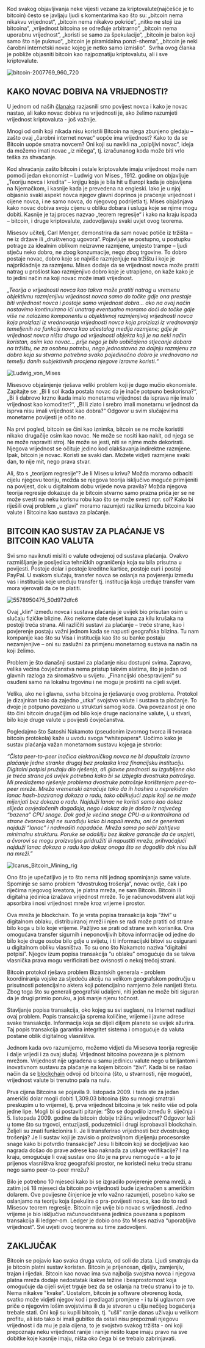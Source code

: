 Kod svakog objavljivanja neke vijesti vezane za kriptovalute(najčešće je to bitcoin) često se javljaju ljudi s komentarima kao što su: „bitcoin nema nikakvu vrijednost“, „bitcoin nema nikakvo pokriće“, „nitko ne stoji iza bitcoina“, „vrijednost bitcoina se određuje arbitrarno“, „bitcoin nema uporabnu vrijednost“, „koristi se samo za špekulacije“, „bitcoin je balon koji samo što nije puknuo“, „bitcoin je piramidalna ponzi-shema“, „bitcoin je neki čarobni internetski novac kojeg je netko samo izmislio“.  Svrha ovog članka je pobliže objasniti bitcoin kao najpoznatiju kriptovalutu, ali i sve kriptovalute.


![bitcoin-2007769_960_720](../images/bitcoin-2007769_960_720.jpg)



## KAKO NOVAC DOBIVA NA VRIJEDNOSTI?


U jednom od naših [članaka][članak] razjasnili smo povijest novca i kako je novac nastao, ali kako novac dobiva na vrijednosti je, ako želimo razumjeti vrijednost kriptovaluta - još važnije.


Mnogi od onih koji nikada nisu koristili Bitcoin na njega zbunjeno gledaju – zašto ovaj „čarobni internet novac“ uopće ima vrijednost? Kako to da se Bitcoin uopće smatra novcem? Oni koji su navikli na „opipljivi novac“, ideja da možemo imati novac „iz ničega“, tj. izračunanog koda može biti vrlo teška za shvaćanje.


Kod shvaćanja zašto bitcoin i ostale kriptovalute imaju vrijednost može nam pomoći jedan ekonomist – Ludwig von Mises , 1912. godine on objavljuje „Teoriju novca i kredita“ – knjigu koja je bila hit u Europi kada je objavljena na Njemačkom, i kasnije kada je prevedena na engleski. Iako je u njoj objasnio svaki aspekt novca njegov glavni doprinos je praćenje vrijednost i cijene novca, i ne samo novca, do njegovog podrijetla tj. Mises objašnjava kako novac dobiva svoju cijenu u obliku dobara i usluga koje se njime mogu dobiti. Kasnije je taj proces nazvao „teorem regresije“ i kako na kraju ispada – bitcoin, i druge kriptovalute, zadovoljavaju svaki uvjet ovog teorema.


Misesov učitelj, Carl Menger, demonstrira da sam novac potiče iz tržišta – ne iz države ili „društvenog ugovora“. Pojavljuje se postupno, u postupku potrage za idealnim oblikom neizravne razmjene, umjesto trampe – ljudi stječu neko dobro, ne zbog konzumacije, nego zbog trgovine. To dobro postaje novac, dobro koje se najviše razmjenjuje na tržištu i koje je najprikladnije za razmjenu. Mises dodaje da se vrijednost novca može pratiti natrag u prošlost kao razmjenjivo dobro koje je utrapljeno, on kaže kako je to jedini način na koji novac može imati vrijednost.


*„Teorija o vrijednosti novca kao takva može pratiti natrag u vremenu objektivnu razmjenjivu vrijednost novca samo do točke gdje ona prestaje biti vrijednost novca i postaje samo vrijednost dobra... ako na ovaj način nastavimo kontinuirano ići unatrag eventualno moramo doći do točke gdje više ne nalazimo komponentu u objektivnoj razmjenjivoj vrijednosti novca koja proizlazi iz vrednovanja vrijednosti novca koja proizlazi iz vrednovanja temeljenih na funkciji novca kao učestalog medija razmjene; gdje je vrijednost novca ništa drugo od vrijednosti objekta koji je na neki način koristan, osim kao novac... prije nego je bilo uobičajeno stjecanje dobara na tržištu, ne za osobnu potrebu, nego jednostavno za daljnju razmjenu za dobra koja su stvarno potrebna svako pojedinačno dobro je vrednovano na temelju danih subjektivnih procjena njegove izravne koristi.“*



![Ludwig_von_Mises](../images/Ludwig_von_Mises.jpg)


Misesovo objašnjenje rješava veliki problem koji je dugo mučio ekonomiste. Zapitajte se: „Bi li sol ikada postala novac da je inače potpuno beskorisna?“, „Bi li dabrovo krzno ikada imalo monetarnu vrijednost da isprava nije imalo vrijednost kao komoditet?“, „Bi li zlato i srebro imali monetarnu vrijednost da isprva nisu imali vrijednost kao dobra?“ Odgovor u svim slučajevima monetarne povijesti je očito ne.


Na prvi pogled, bitcoin se čini kao iznimka, bitcoin se ne može koristiti nikako drugačije osim kao novac. Ne može se nositi kao nakit, od njega se ne može napraviti stroj. Ne može se jesti, niti se njime može dekorirati. Njegova vrijednost se očituje jedino kod olakšavanja indirektne razmjene. Ipak, bitcoin je novac. Koristi se svaki dan. Možete vidjeti razmjene svaki dan, to nije mit, nego prava stvar.


Ali, što s „teorijom regresije“? Je li Mises u krivu? Možda moramo odbaciti cijelu njegovu teoriju, možda se njegova teorija isključivo moguće primijeniti na povijest, dok u digitalnom dobu vrijede nova pravila? Možda njegova teorija regresije dokazuje da je bitcoin stvarno samo prazna priča jer se ne može svesti na neku korisnu robu kao što se može svesti npr. sol? Kako bi riješili ovaj problem „u glavi“ moramo razumjeti razliku između bitcoina kao valute i Bitcoina kao sustava za plaćanje.



## BITCOIN KAO SUSTAV ZA PLAĆANJE VS BITCOIN KAO VALUTA



Svi smo naviknuti misliti o valute odvojenoj od sustava plaćanja. Ovakvo razmišljanje je posljedica tehničkih ograničenja koja su bila prisutna u povijesti. Postoje dolar i postoje kreditne kartice, postoje euri i postoji PayPal. U svakom slučaju, transfer novca se oslanja na povjerenju između vas i institucija koje uređuju transfer tj. institucija koja uređuje transfer vam mora vjerovati da će te platiti.


![5578950475_50d972dfc6](../images/5578950475_50d972dfc6.jpg)


Ovaj „klin“ između novca i sustava plaćanja je uvijek bio prisutan osim u slučaju fizičke blizine. Ako nekome date deset kuna za kilu krušaka na postoji treća strana. Ali različiti sustavi za plaćanje – treće strane, kao i povjerenje postaju važni jednom kada se napusti geografska blizina. Tu nam kompanije kao što su Visa i institucija kao što su banke postaju nezamjenjive – oni su zaslužni za primjenu monetarnog sustava na način na koji želimo.


Problem je što današnji sustavi za plaćanje nisu dostupni svima. Zapravo, velika većina čovječanstva nema pristup takvim alatima, što je jedan od glavnih razloga za siromaštvo u svijetu. „Financijski obespravljeni“ su osuđeni samo na lokalnu trgovinu i ne mogu je proširiti na cijeli svijet.


Velika, ako ne i glavna, svrha bitcoina je rješavanje ovog problema. Protokol je dizajniran tako da zajedno „utka“ svojstvo valute i sustava ta plaćanje. To dvoje je potpuno povezano u strukturi samog koda. Ova povezanost je ono što čini bitcoin drugačijim od bilo koje druge nacionalne valute, i, u stvari, bilo koje druge valute u povijesti čovječanstva.


Pogledajmo što Satoshi Nakamoto (pseudonim izvornog tvorca ili tvoraca bitcoin protokola) kaže u uvodu svoga \*whitepapera\*. Uočimo kako je sustav plaćanja važan monetarnom sustavu kojega je stvorio:


*“Čista peer-to-peer inačica elektroničkog novca ne bi dopuštala izravno plaćanje jedne stranke drugoj bez prolaska kroz financijsku instituciju. Digitalni potpisi pružaju dio rješenja, ali glavne prednosti su izgubljene ako je treća strana još uvijek potrebna kako bi se izbjegla dvostruka potrošnja. Mi predlažemo rješenje problema dvostruke potrošnje korištenjem peer-to-peer mreže. Mreža vremenski označuje tako da ih hashira u neprekidan lanac hash-baziranog dokaza o radu, tako oblikujući zapis koji se ne može mijenjati bez dokaza o radu. Najduži lanac ne koristi samo kao dokaz slijeda osvjedočenih događaja, nego i dokaz da je došao iz najvećeg “bazena” CPU snage. Dok god je većina snage CPU-a u kontrolirana od strane čvorova koji ne surađuju kako bi napali mrežu, oni će generirati najduži “lanac” i nadmašiti napadače. Mreža sama po sebi zahtjeva minimalnu strukturu. Poruke se odašilju bez ikakve garancije da će uspjeti, a čvorovi se mogu proizvoljno pridružiti ili napustiti mrežu, prihvaćajući najduži lanac dokaza o radu kao dokaz onoga što se dogodilo dok nisu bili na mreži.”*


![Icarus_Bitcoin_Mining_rig](../images/Icarus_Bitcoin_Mining_rig.jpg)


Ono što je upečatljivo je to što nema niti jednog spominjanja same valute. Spominje se samo problem “dvostrukog trošenja”, novac ovdje, čak i po riječima njegovog kreatora, je platna mreža, ne sam Bitcoin. Bitcoin ili digitalna jedinica izražava vrijednost mreže. To je računovodstveni alat koji apsorbira i nosi vrijednost mreže kroz  vrijeme i prostor.


Ova mreža je blockchain. To je vrsta popisa transakcija koja “živi” u digitalnom oblaku, distribuiranoj mreži i njen se radi može pratiti od strane bilo koga u bilo koje vrijeme. Pažljivo se prati od strane svih korisnika. Ona omogućava transfer sigurnih i neponovljivih bitova informacije od jedne do bilo koje druge osobe bilo gdje u svijetu, i ti informacijski bitovi su osigurani u digitalnom obliku vlasništva. To su ono što Nakamoto naziva “digitalni potpisi”. Njegov izum popisa transakcija “u oblaku” omogućuje da se takva vlasnička prava mogu verificirati bez ovisnosti o nekoj trećoj strani.


Bitcoin protokol rješava problem Bizantskih generala - problem koordiniranja vojske za sljedeću akciju na velikom geografskom području  u prisutnosti potencijalno aktera koji potencijalno namjerno žele nanijeti štetu. Zbog toga što su generali geografski udaljeni, niti jedan ne može biti siguran da je drugi primio poruku, a još manje njenu točnost.


Stavljanje popisa transakcija, oko kojeg su svi suglasni, na Internet nadilazi ovaj problem. Popis transakcija sprema količine, vrijeme i javne adrese svake transakcije. Informacija koja se dijeli diljem planete se uvijek ažurira. Taj popis transakcija garantira integritet sistema i omogućuje da valuta postane oblik digitalnog vlasništva.


Jednom kada ovo razumijemo, možemo vidjeti da Misesova teorija regresije i dalje vrijedi i za ovaj slučaj. Vrijednost bitcoina povezana je s platnom mrežom. Vrijednost nije ugrađena u samu jedinicu valute nego u briljantom i inovativnom sustavu za plaćanje na kojem bitcoin “živi”. Kada bi se našao način da se [blockchain][blockchain] odvoji od bitcoina (što, u stvarnosti, nije moguće), vrijednost valute bi trenutno pala na nulu.


Prva cijena Bitcoina se pojavila 9. listopada 2009. i tada ste za jedan američki dolar mogli dobiti 1,309.03 bitcoina (što su mnogi smatrali preskupim u to vrijeme), tj. prva vrijednost bitcoina je tek nešto više od pola jedne lipe. Mogli bi si postaviti pitanje: “Što se dogodilo između 9. siječnja i 5. listopada 2009. godine da bitcoin dobije tržišnu vrijednost? Odgovor leži u tome što su trgovci, entuzijasti, poduzetnici i drugi isprobavali blockchain. Željeli su znati funkcionira li. Je li transferirao vrijednosti bez dvostrukog trošenja? Je li sustav koji je zavisio o proizvoljnom dijeljenju procesorske snage kako bi potvrdio transakcije? Jesu li bitcoin koji se dodjeljivao kao nagrada došao do prave adrese kao naknada za usluge verifikacije? I na kraju, omogućuje li ovaj sustav ono što je na prvu nemoguće - a to je prijenos vlasništva kroz geografski prostor, ne koristeći neku treću stranu nego samo peer-to-peer mrežu?


Bilo je potrebno 10 mjeseci kako bi se izgradilo povjerenje prema mreži, a zatim još 18 mjeseci da bitcoin po vrijednosti bude izjednačen s američkim dolarem. Ove povijesne činjenice je vrlo važno razumjeti, posebno kako se oslanjamo na teoriju koja špekulira o pra-povijesti novca, kao što to radi Misesov teorem regresije. Bitcoin nije uvije bio novac s vrijednosti. Jedno vrijeme je bio isključivo računovodstvena jedinica povezana s popisom transakcija ili ledger-om. Ledger je dobio ono što Mises naziva “uporabljiva vrijednost”. Svi uvjeti ovog teorema su time zadovoljeni.



## ZAKLJUČAK



Bitcoin se pojavio kao svaka druga valuta, od soli do zlata. Ljudi smatraju da je bitcoin platni sustav koristan. Bitcoin je prijenosan, djeljiv, zamjenjiv, trajan i rijedak. Bitcoin kao novac ima sva najbolja svojstva novca i njegova platna mreža dodaje nedostatak ikakve težine i besprostornost koja omogućuje da cijeli svijet trguje bez da se oslanja na treću stranu i to je to. Nema nikakve "kvake". Uostalom, bitcoin je software otvorenog koda, svatko može vidjeti njegov kod i predlagati promjene - i tu bi uglavnom sve priče o njegovim lošim svojstvima ili da je stvoren u cilju nečijeg bogaćenja trebale stati. Oni koji su kupili bitcoin, tj. "ušli" ranije danas uživaju u velikom profitu, ali isto tako bi imali gubitke da ostali nisu prepoznali njegovu vrijednost i da mu je pala cijena, to je svojstvo svakog tržišta - oni koji prepoznaju neku vrijednost ranije i ranije nešto kupe imaju pravo na sve dobitke koje kasnije imaju, ništa oko čega bi se trebalo zabrinjavati.

[blockchain]: https://bitfalls.com/hr/2017/08/20/blockchain-explained-blockchain-works/
[članak]: https://bitfalls.com/hr/2017/08/20/cryptocurrency/
